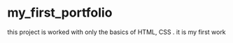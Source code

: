 # my_first_portfolio
this project is worked with only the basics of HTML, CSS . it is my first work 

